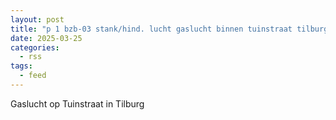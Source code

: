 ```yaml
---
layout: post
title: "p 1 bzb-03 stank/hind. lucht gaslucht binnen tuinstraat tilburg 209031"
date: 2025-03-25
categories: 
  - rss
tags: 
  - feed
---
```


Gaslucht op Tuinstraat in Tilburg
